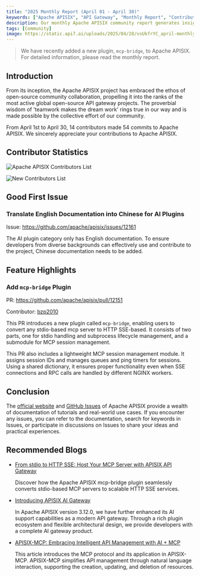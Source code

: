 ```yaml
---
title: "2025 Monthly Report (April 01 - April 30)"
keywords: ["Apache APISIX", "API Gateway", "Monthly Report", "Contributor"]
description: Our monthly Apache APISIX community report generates insights into the project's monthly developments. The reports provide a pathway into the Apache APISIX community, ensuring that you stay well-informed and actively involved.
tags: [Community]
image: https://static.api7.ai/uploads/2025/04/28/vsUkfrYC_april-monthly-report-cover-en.webp
---
```


> We have recently added a new plugin, `mcp-bridge`, to Apache APISIX. For detailed information, please read the monthly report.
<!--truncate-->

## Introduction

From its inception, the Apache APISIX project has embraced the ethos of open-source community collaboration, propelling it into the ranks of the most active global open-source API gateway projects. The proverbial wisdom of 'teamwork makes the dream work' rings true in our way and is made possible by the collective effort of our community.

From April 1st to April 30, 14 contributors made 54 commits to Apache APISIX. We sincerely appreciate your contributions to Apache APISIX.

## Contributor Statistics

![Apache APISIX Contributors List](https://static.api7.ai/uploads/2025/04/30/jAxKhTpu_2025-april-contributor-list.webp)

![New Contributors List](https://static.api7.ai/uploads/2025/04/30/mrYsDF6W_april-new-contributors.webp)

## Good First Issue

### Translate English Documentation into Chinese for AI Plugins

Issue: https://github.com/apache/apisix/issues/12161

The AI plugin category only has English documentation. To ensure developers from diverse backgrounds can effectively use and contribute to the project, Chinese documentation needs to be added.

## Feature Highlights

### Add `mcp-bridge` Plugin

PR: https://github.com/apache/apisix/pull/12151

Contributor: [bzp2010](https://github.com/bzp2010)

This PR introduces a new plugin called `mcp-bridge`, enabling users to convert any stdio-based mcp server to HTTP SSE-based. It consists of two parts, one for stdio handling and subprocess lifecycle management, and a submodule for MCP session management.

This PR also includes a lightweight MCP session management module. It assigns session IDs and manages queues and ping timers for sessions. Using a shared dictionary, it ensures proper functionality even when SSE connections and RPC calls are handled by different NGINX workers.

## Conclusion

The [official website](https://apisix.apache.org/) and [GitHub Issues](https://github.com/apache/apisix/issues) of Apache APISIX provide a wealth of documentation of tutorials and real-world use cases. If you encounter any issues, you can refer to the documentation, search for keywords in Issues, or participate in discussions on Issues to share your ideas and practical experiences.

## Recommended Blogs

- [From stdio to HTTP SSE: Host Your MCP Server with APISIX API Gateway](https://apisix.apache.org/blog/2025/04/21/host-mcp-server-with-api-gateway/)

  Discover how the Apache APISIX mcp-bridge plugin seamlessly converts stdio-based MCP servers to scalable HTTP SSE services.

- [Introducing APISIX AI Gateway](https://apisix.apache.org/blog/2025/04/08/introducing-apisix-ai-gateway/)

  In Apache APISIX version 3.12.0, we have further enhanced its AI support capabilities as a modern API gateway. Through a rich plugin ecosystem and flexible architectural design, we provide developers with a complete AI gateway product.

- [APISIX-MCP: Embracing Intelligent API Management with AI + MCP](https://apisix.apache.org/blog/2025/04/01/embrace-intelligent-api-management-with-ai-and-mcp/)

  This article introduces the MCP protocol and its application in APISIX-MCP. APISIX-MCP simplifies API management through natural language interaction, supporting the creation, updating, and deletion of resources.
